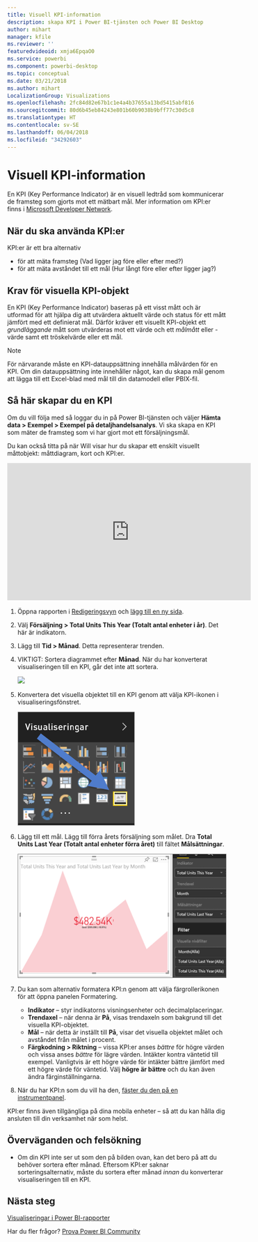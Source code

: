 ```yaml
---
title: Visuell KPI-information
description: skapa KPI i Power BI-tjänsten och Power BI Desktop
author: mihart
manager: kfile
ms.reviewer: ''
featuredvideoid: xmja6EpqaO0
ms.service: powerbi
ms.component: powerbi-desktop
ms.topic: conceptual
ms.date: 03/21/2018
ms.author: mihart
LocalizationGroup: Visualizations
ms.openlocfilehash: 2fc84d82e67b1c1e4a4b37655a13bd5415abf816
ms.sourcegitcommit: 80d6b45eb84243e801b60b9038b9bff77c30d5c8
ms.translationtype: HT
ms.contentlocale: sv-SE
ms.lasthandoff: 06/04/2018
ms.locfileid: "34292603"
---
```

# <a name="kpi-visuals"></a>Visuell KPI-information
En KPI (Key Performance Indicator) är en visuell ledtråd som kommunicerar de framsteg som gjorts mot ett mätbart mål. Mer information om KPI:er finns i [Microsoft Developer Network](https://msdn.microsoft.com/library/hh272050).

## <a name="when-to-use-a-kpi"></a>När du ska använda KPI:er
KPI:er är ett bra alternativ

* för att mäta framsteg (Vad ligger jag före eller efter med?)
* för att mäta avståndet till ett mål (Hur långt före eller efter ligger jag?)   

## <a name="kpi-visual-requirements"></a>Krav för visuella KPI-objekt
En KPI (Key Performance Indicator) baseras på ett visst mått och är utformad för att hjälpa dig att utvärdera aktuellt värde och status för ett mått jämfört med ett definierat mål. Därför kräver ett visuellt KPI-objekt ett *grundläggande* mått som utvärderas mot ett värde och ett *målmått* eller -värde samt ett tröskelvärde eller ett mål.

> [!NOTE]
> För närvarande måste en KPI-datauppsättning innehålla målvärden för en KPI. Om din datauppsättning inte innehåller något, kan du skapa mål genom att lägga till ett Excel-blad med mål till din datamodell eller PBIX-fil.
> 
> 

## <a name="how-to-create-a-kpi"></a>Så här skapar du en KPI
Om du vill följa med så loggar du in på Power BI-tjänsten och väljer **Hämta data > Exempel > Exempel på detaljhandelsanalys**. Vi ska skapa en KPI som mäter de framsteg som vi har gjort mot ett försäljningsmål.

Du kan också titta på när Will visar hur du skapar ett enskilt visuellt måttobjekt: måttdiagram, kort och KPI:er.

<iframe width="560" height="315" src="https://www.youtube.com/embed/xmja6EpqaO0?list=PL1N57mwBHtN0JFoKSR0n-tBkUJHeMP2cP" frameborder="0" allowfullscreen></iframe>

1. Öppna rapporten i [Redigeringsvyn](service-reading-view-and-editing-view.md) och [lägg till en ny sida](power-bi-report-add-page.md).    
2. Välj **Försäljning > Total Units This Year (Totalt antal enheter i år)**.  Det här är indikatorn.
3. Lägg till **Tid > Månad**.  Detta representerar trenden.
4. VIKTIGT: Sortera diagrammet efter **Månad**. När du har konverterat visualiseringen till en KPI, går det inte att sortera.

    ![](media/power-bi-visualization-kpi/power-bi-sort-by-month.png)
5. Konvertera det visuella objektet till en KPI genom att välja KPI-ikonen i visualiseringsfönstret.
   
    ![](media/power-bi-visualization-kpi/power-bi-kpi-icon.png)
6. Lägg till ett mål. Lägg till förra årets försäljning som målet. Dra **Total Units Last Year (Totalt antal enheter förra året)** till fältet **Målsättningar**.
   
    ![](media/power-bi-visualization-kpi/power-bi-kpi.png)
7. Du kan som alternativ formatera KPI:n genom att välja färgrollerikonen för att öppna panelen Formatering.
   
   * **Indikator** – styr indikatorns visningsenheter och decimalplaceringar.
   * **Trendaxel** – när denna är **På**, visas trendaxeln som bakgrund till det visuella KPI-objektet.  
   * **Mål** – när detta är inställt till **På**, visar det visuella objektet målet och avståndet från målet i procent.
   * **Färgkodning > Riktning** – vissa KPI:er anses *bättre* för högre värden och vissa anses *bättre* för lägre värden. Intäkter kontra väntetid till exempel. Vanligtvis är ett högre värde för intäkter bättre jämfört med ett högre värde för väntetid. Välj **högre är bättre** och du kan även ändra färginställningarna.

1. När du har KPI:n som du vill ha den, [fäster du den på en instrumentpanel](service-dashboard-pin-tile-from-report.md).

KPI:er finns även tillgängliga på dina mobila enheter – så att du kan hålla dig ansluten till din verksamhet när som helst.

## <a name="considerations-and-troubleshooting"></a>Överväganden och felsökning
* Om din KPI inte ser ut som den på bilden ovan, kan det bero på att du behöver sortera efter månad. Eftersom KPI:er saknar sorteringsalternativ, måste du sortera efter månad *innan* du konverterar visualiseringen till en KPI.

## <a name="next-steps"></a>Nästa steg

[Visualiseringar i Power BI-rapporter](power-bi-report-visualizations.md)

Har du fler frågor? [Prova Power BI Community](http://community.powerbi.com/)


